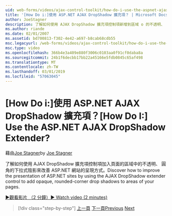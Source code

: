 ```yaml
---
uid: web-forms/videos/ajax-control-toolkit/how-do-i-use-the-aspnet-ajax-dropshadow-extender
title: '[How Do i:]使用 ASP.NET AJAX DropShadow 擴充項？ | Microsoft Docs'
author: JoeStagner
description: 了解如何使用 AJAX DropShadow 擴充項控制項新增到區域 o 的不透明、 圓角的下拉式陰影改善 ASP.NET 網站的呈現方式...
ms.author: riande
ms.date: 02/01/2007
ms.assetid: bd700813-f302-4e42-a697-b8cab68cdb55
msc.legacyurl: /web-forms/videos/ajax-control-toolkit/how-do-i-use-the-aspnet-ajax-dropshadow-extender
msc.type: video
ms.openlocfilehash: 366b4e3a409e880f3006c0103aa0f91cf0daba8a
ms.sourcegitcommit: 24b1f6decbb17bb22a45166e5fdb0845c65af498
ms.translationtype: MT
ms.contentlocale: zh-TW
ms.lasthandoff: 03/01/2019
ms.locfileid: "57063045"
---
```

<a name="how-do-i-use-the-aspnet-ajax-dropshadow-extender"></a><span data-ttu-id="f2401-104">[How Do i:]使用 ASP.NET AJAX DropShadow 擴充項？</span><span class="sxs-lookup"><span data-stu-id="f2401-104">[How Do I:] Use the ASP.NET AJAX DropShadow Extender?</span></span>
====================
<span data-ttu-id="f2401-105">藉由[Joe Stagner](https://github.com/JoeStagner)</span><span class="sxs-lookup"><span data-stu-id="f2401-105">by [Joe Stagner](https://github.com/JoeStagner)</span></span>

<span data-ttu-id="f2401-106">了解如何使用 AJAX DropShadow 擴充項控制項加入頁面的區域中的不透明、 圓角的下拉式陰影來改善 ASP.NET 網站的呈現方式。</span><span class="sxs-lookup"><span data-stu-id="f2401-106">Discover how to improve the presentation of ASP.NET sites by using the AJAX DropShadow extender control to add opaque, rounded-corner drop shadows to areas of your pages.</span></span>

[<span data-ttu-id="f2401-107">&#9654;觀看影片 （2 分鐘）</span><span class="sxs-lookup"><span data-stu-id="f2401-107">&#9654; Watch video (2 minutes)</span></span>](https://channel9.msdn.com/Blogs/ASP-NET-Site-Videos/how-do-i-use-the-aspnet-ajax-dropshadow-extender)

> [!div class="step-by-step"]
> <span data-ttu-id="f2401-108">[上一頁](how-do-i-use-the-aspnet-ajax-togglebutton-extender.md)
> [下一頁](how-do-i-use-the-aspnet-ajax-passwordstrength-extender.md)</span><span class="sxs-lookup"><span data-stu-id="f2401-108">[Previous](how-do-i-use-the-aspnet-ajax-togglebutton-extender.md)
[Next](how-do-i-use-the-aspnet-ajax-passwordstrength-extender.md)</span></span>
